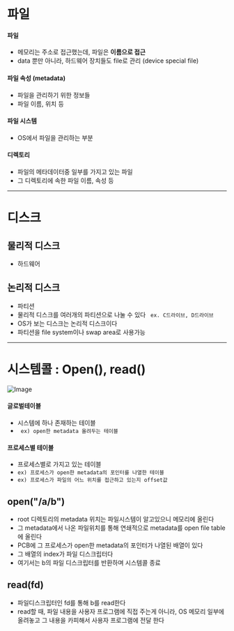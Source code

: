 # 파일
#### 파일
- 메모리는 주소로 접근했는데, 파일은 **이름으로 접근**
- data 뿐만 아니라, 하드웨어 장치들도 file로 관리 (device special file)
#### 파일 속성 (metadata)
- 파일을 관리하기 위한 정보들
- 파일 이름, 위치 등
#### 파일 시스템
- OS에서 파일을 관리하는 부분
#### 디렉토리
- 파일의 메타데이터중 일부를 가지고 있는 파일
- 그 디렉토리에 속한 파일 이름, 속성 등
---
# 디스크
## 물리적 디스크
- 하드웨어
## 논리적 디스크
- 파티션
- 물리적 디스크를 여러개의 파티션으로 나눌 수 있다
``` ex. C드라이브, D드라이브```
- OS가 보는 디스크는 논리적 디스크이다
- 파티션을 file system이나 swap area로 사용가능
---
# 시스템콜 : Open(), read()
![Image](https://github.com/user-attachments/assets/fcb055de-81f7-4365-a0e4-2c64984514f7)
#### 글로벌테이블
- 시스템에 하나 존재하는 테이블
- `` ex) open한 metadata 올려두는 테이블``
#### 프로세스별 테이블
- 프로세스별로 가지고 있는 테이블
- ``ex) 프로세스가 open한 metadata의 포인터를 나열한 테이블``
- ``ex) 프로세스가 파일의 어느 위치를 접근하고 있는지 offset값``
## open("/a/b")
- root 디렉토리의 metadata 위치는 파일시스템이 알고있으니 메모리에 올린다
- 그 metadata에서 나온 파일위치를 통해 연쇄적으로 metadata를 open file table에 올린다
- PCB에 그 프로세스가 open한 metadata의 포인터가 나열된 배열이 있다
- 그 배열의 index가 파일 디스크립터다
- 여기서는 b의 파일 디스크립터를 반환하며 시스템콜 종료
## read(fd)
- 파일디스크립터인 fd를 통해 b를 read한다
- read할 때, 파일 내용을 사용자 프로그램에 직접 주는게 아니라, OS 메모리 일부에 올려놓고 그 내용을 카피해서 사용자 프로그램에 전달 한다
